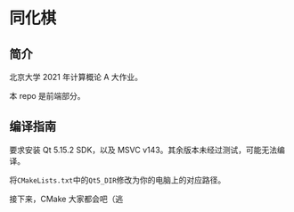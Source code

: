 # 同化棋

## 简介

北京大学 2021 年计算概论 A 大作业。

本 repo 是前端部分。

## 编译指南

要求安装 Qt 5.15.2 SDK，以及 MSVC v143。其余版本未经过测试，可能无法编译。

将`CMakeLists.txt`中的`Qt5_DIR`修改为你的电脑上的对应路径。

接下来，CMake 大家都会吧（逃